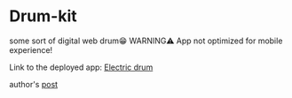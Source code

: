 # Drum-kit
some sort of digital web drum😁
WARNING⚠️ App not optimized for mobile experience!

Link to the deployed app: [Electric drum](https://electric-drum.netlify.app/)

author's [post](https://www.linkedin.com/feed/update/urn:li:activity:6950409485160972288/)
